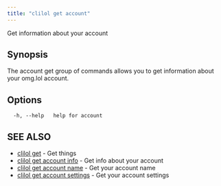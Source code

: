 ```yaml
---
title: "clilol get account"
---
```


Get information about your account

## Synopsis

The account get group of commands allows you to get information about your omg.lol account.

## Options

```
  -h, --help   help for account
```

## SEE ALSO

* [clilol get](clilol_get.md)	 - Get things
* [clilol get account info](clilol_get_account_info.md)	 - Get info about your account
* [clilol get account name](clilol_get_account_name.md)	 - Get your account name
* [clilol get account settings](clilol_get_account_settings.md)	 - Get your account settings
